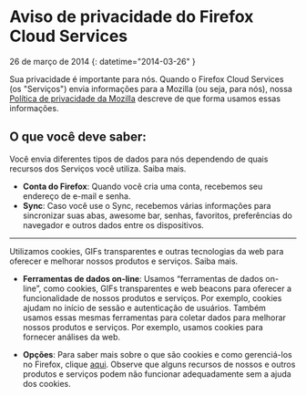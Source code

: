 # Aviso de privacidade do Firefox Cloud Services

26 de março de 2014
{: datetime="2014-03-26" }

Sua privacidade é importante para nós. Quando o Firefox Cloud Services (os "Serviços") envia informações para a Mozilla (ou seja, para nós), nossa [Política de privacidade da Mozilla](http://www.mozilla.org/en-US/privacy/) descreve de que forma usamos essas informações.

## O que você deve saber:

Você envia diferentes tipos de dados para nós dependendo de quais recursos dos Serviços você utiliza.  Saiba mais.

* **Conta do Firefox**: Quando você cria uma conta, recebemos seu endereço de e-mail e senha. 
* **Sync**: Caso você use o Sync, recebemos várias informações para sincronizar suas abas, awesome bar, senhas, favoritos, preferências do navegador e outros dados entre os dispositivos.  

---------------------------------------

Utilizamos cookies, GIFs transparentes e outras tecnologias da web para oferecer e melhorar nossos produtos e serviços.  Saiba mais.

* **Ferramentas de dados on-line**: Usamos “ferramentas de dados on-line”, como cookies, GIFs transparentes e web beacons para oferecer a funcionalidade de nossos produtos e serviços. Por exemplo, cookies ajudam no início de sessão e autenticação de usuários. Também usamos essas mesmas ferramentas para coletar dados para melhorar nossos produtos e serviços. Por exemplo, usamos cookies para fornecer análises da web. 

* **Opções**: Para saber mais sobre o que são cookies e como gerenciá-los no Firefox, clique [aqui](https://support.mozilla.org/en-US/kb/cookies-information-websites-store-on-your-computer). Observe que alguns recursos de nossos e outros produtos e serviços podem não funcionar adequadamente sem a ajuda dos cookies.
